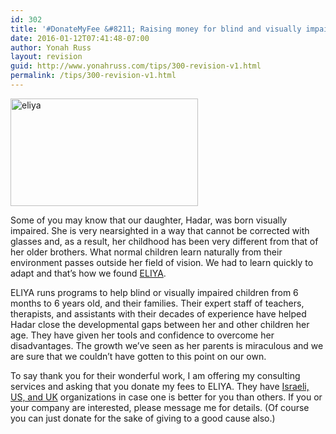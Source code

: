 ```yaml
---
id: 302
title: '#DonateMyFee &#8211; Raising money for blind and visually impaired children.'
date: 2016-01-12T07:41:48-07:00
author: Yonah Russ
layout: revision
guid: http://www.yonahruss.com/tips/300-revision-v1.html
permalink: /tips/300-revision-v1.html
---
```

<img class="aligncenter size-medium wp-image-301" src="http://www.yonahruss.com/wordpress/wp-content/uploads/2016/01/eliya-300x172.jpg" alt="eliya" width="300" height="172" srcset="http://www.yonahruss.com/wordpress/wp-content/uploads/2016/01/eliya-300x172.jpg 300w, http://www.yonahruss.com/wordpress/wp-content/uploads/2016/01/eliya.jpg 698w" sizes="(max-width: 300px) 100vw, 300px" />

Some of you may know that our daughter, Hadar, was born visually impaired. She is very nearsighted in a way that cannot be corrected with glasses and, as a result, her childhood has been very different from that of her older brothers. What normal children learn naturally from their environment passes outside her field of vision. We had to learn quickly to adapt and that&#8217;s how we found <a href="http://www.eliya.org.il/?lang=en" target="_blank" rel="nofollow">ELIYA</a>.

ELIYA runs programs to help blind or visually impaired children from 6 months to 6 years old, and their families. Their expert staff of teachers, therapists, and assistants with their decades of experience have helped Hadar close the developmental gaps between her and other children her age. They have given her tools and confidence to overcome her disadvantages. The growth we&#8217;ve seen as her parents is miraculous and we are sure that we couldn&#8217;t have gotten to this point on our own.

To say thank you for their wonderful work, I am offering my consulting services and asking that you donate my fees to ELIYA. They have <a href="http://www.eliya.org.il/?page_id=673&lang=en" target="_blank" rel="nofollow">Israeli, US, and UK</a> organizations in case one is better for you than others. If you or your company are interested, please message me for details. (Of course you can just donate for the sake of giving to a good cause also.)